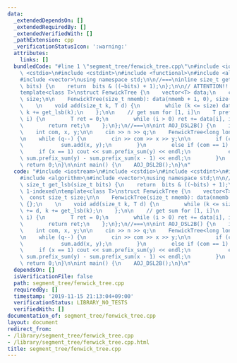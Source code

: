 ```yaml
---
data:
  _extendedDependsOn: []
  _extendedRequiredBy: []
  _extendedVerifiedWith: []
  _pathExtension: cpp
  _verificationStatusIcon: ':warning:'
  attributes:
    links: []
  bundledCode: "#line 1 \"segment_tree/fenwick_tree.cpp\"\n#include <iostream>\n#include\
    \ <cstdio>\n#include <cstdint>\n#include <functional>\n#include <algorithm>\n\
    #include <vector>\nusing namespace std;\n\n//===\ninline size_t get_lsb(size_t\
    \ bits) {\n    return  bits & ((~bits) + 1);\n};\n\n// ATTENTION!! 1-indexed\n\
    template<class T>\nstruct FenwickTree {\n    vector<T> data;\n    const size_t\
    \ size;\n\n    FenwickTree(size_t nmemb): data(nmemb + 1, 0), size(nmemb) {};\n\
    \    \n    void add(size_t k, T d) {\n        while (k <= size) data[k] += d,\
    \ k += get_lsb(k);\n    };\n\n    // get sum for [1, i]\n    T prefix_sum(size_t\
    \ i) {\n        T ret = 0;\n        while (i > 0) ret += data[i], i -= get_lsb(i);\n\
    \        return ret;\n    };\n};\n//===\n\nint AOJ_DSL2B() {\n    int n, q;\n\
    \    int com, x, y;\n\n    cin >> n >> q;\n    FenwickTree<long long> sum(n);\n\
    \n    while (q--) {\n        cin >> com >> x >> y;\n\n        if (com == 0) {\n\
    \            sum.add(x, y);\n        }\n        else if (com == 1) {\n       \
    \     if (x == 1) cout << sum.prefix_sum(y) << endl;\n            else cout <<\
    \ sum.prefix_sum(y) - sum.prefix_sum(x - 1) << endl;\n        }\n    }\n\n   \
    \ return 0;\n}\n\nint main() {\n    AOJ_DSL2B();\n}\n"
  code: "#include <iostream>\n#include <cstdio>\n#include <cstdint>\n#include <functional>\n\
    #include <algorithm>\n#include <vector>\nusing namespace std;\n\n//===\ninline\
    \ size_t get_lsb(size_t bits) {\n    return  bits & ((~bits) + 1);\n};\n\n// ATTENTION!!\
    \ 1-indexed\ntemplate<class T>\nstruct FenwickTree {\n    vector<T> data;\n  \
    \  const size_t size;\n\n    FenwickTree(size_t nmemb): data(nmemb + 1, 0), size(nmemb)\
    \ {};\n    \n    void add(size_t k, T d) {\n        while (k <= size) data[k]\
    \ += d, k += get_lsb(k);\n    };\n\n    // get sum for [1, i]\n    T prefix_sum(size_t\
    \ i) {\n        T ret = 0;\n        while (i > 0) ret += data[i], i -= get_lsb(i);\n\
    \        return ret;\n    };\n};\n//===\n\nint AOJ_DSL2B() {\n    int n, q;\n\
    \    int com, x, y;\n\n    cin >> n >> q;\n    FenwickTree<long long> sum(n);\n\
    \n    while (q--) {\n        cin >> com >> x >> y;\n\n        if (com == 0) {\n\
    \            sum.add(x, y);\n        }\n        else if (com == 1) {\n       \
    \     if (x == 1) cout << sum.prefix_sum(y) << endl;\n            else cout <<\
    \ sum.prefix_sum(y) - sum.prefix_sum(x - 1) << endl;\n        }\n    }\n\n   \
    \ return 0;\n}\n\nint main() {\n    AOJ_DSL2B();\n}\n"
  dependsOn: []
  isVerificationFile: false
  path: segment_tree/fenwick_tree.cpp
  requiredBy: []
  timestamp: '2019-11-15 21:13:04+09:00'
  verificationStatus: LIBRARY_NO_TESTS
  verifiedWith: []
documentation_of: segment_tree/fenwick_tree.cpp
layout: document
redirect_from:
- /library/segment_tree/fenwick_tree.cpp
- /library/segment_tree/fenwick_tree.cpp.html
title: segment_tree/fenwick_tree.cpp
---
```

